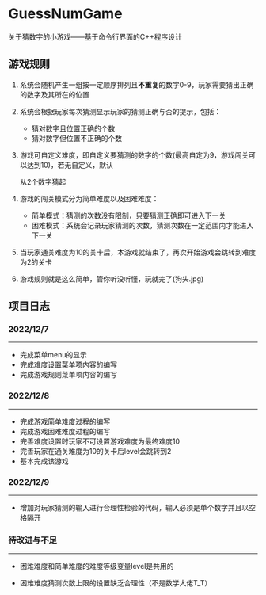 # GuessNumGame
关于猜数字的小游戏——基于命令行界面的C++程序设计

## 游戏规则
1. 系统会随机产生一组按一定顺序排列且**不重复**的数字0-9，玩家需要猜出正确的数字及其所在的位置

2. 系统会根据玩家每次猜测显示玩家的猜测正确与否的提示，包括：
      * 猜对数字且位置正确的个数
      * 猜对数字但位置不正确的个数
      
3. 游戏可自定义难度，即自定义要猜测的数字的个数(最高自定为9，游戏闯关可以达到10)，若无自定义，默认

      从2个数字猜起

4. 游戏的闯关模式分为简单难度以及困难难度：
   * 简单模式：猜测的次数没有限制，只要猜测正确即可进入下一关
   * 困难模式：系统会记录玩家猜测的次数，猜测次数在一定范围内才能进入下一关
   
5. 当玩家通关难度为10的关卡后，本游戏就结束了，再次开始游戏会跳转到难度为2的关卡

5. 游戏规则就是这么简单，管你听没听懂，玩就完了(狗头.jpg)

## 项目日志
### 2022/12/7

-----

* 完成菜单menu的显示
* 完成难度设置菜单项内容的编写
* 完成游戏规则菜单项内容的编写

### 2022/12/8

---

* 完成游戏简单难度过程的编写
* 完成游戏困难难度过程的编写
* 完善难度设置时玩家不可设置游戏难度为最终难度10
* 完善玩家在通关难度为10的关卡后level会跳转到2
* 基本完成该游戏

### 2022/12/9

---

* 增加对玩家猜测的输入进行合理性检验的代码，输入必须是单个数字并且以空格隔开

### 待改进与不足

---

* 困难难度和简单难度的难度等级变量level是共用的

* 困难难度猜测次数上限的设置缺乏合理性（不是数学大佬T_T）
